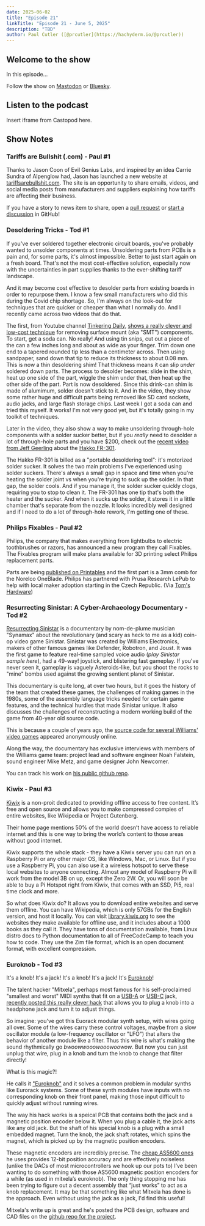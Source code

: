 ```yaml
---
date: 2025-06-02
title: "Episode 21"
linkTitle: "Episode 21 - June 5, 2025"
description: "TBD"
author: Paul Cutler ([@prcutler](https://hachyderm.io/@prcutler))
---
```


## Welcome to the show

In this episode...

Follow the show on [Mastodon](https://www.circuitpythonshow.com/@thebootloader/follow) or [Bluesky](https://bsky.app/profile/thebootloader.net).

## Listen to the podcast

Insert iframe from Castopod here.

## Show Notes

### Tariffs are Bullshit (.com) - Paul #1
Thanks to Jason Coon of Evil Genius Labs, and inspired by an idea Carrie Sundra of Alpenglow had, Jason has launched a new website at [tariffsarebullshit.com](https://tariffsarebullshit.com).  The site is an opportunity to share emails, videos, and social media posts from manufacturers and suppliers explaining how tariffs are affecting their business.

If you have a story to news item to share, open a [pull request](https://docs.github.com/en/pull-requests/collaborating-with-pull-requests/getting-started/about-collaborative-development-models) or [start a discussion](https://github.com/jasoncoon/tariffsarebullshit/discussions) in GitHub!


### Desoldering Tricks - Tod #1

If you've ever soldered together electronic circuit boards, you've probably wanted to *un*solder
components at times. Unsoldering parts from PCBs is a pain and, for some parts,
it's almost impossible. Better to just start again on a fresh board.
That's not the most cost-effective solution, especially now with the uncertainties in part
supplies thanks to the ever-shifting tariff landscape.

And it may become cost effective to desolder parts from existing boards in order to
repurpose them.  I know a few small manufacturers who did this during the Covid chip shortage.
So, I'm always on the look-out for techniques that are quicker or cheaper
than what I normally do.  And I recently came across two videos that do that.

The first, from Youtube channel [Tinkering Daily](https://www.youtube.com/@tinkeringdaily),
[shows a really clever and low-cost technique](https://www.youtube.com/watch?v=2E7y5i1DkGo)
for removing surface mount (aka "SMT") components.
To start, get a soda can. No really! And using tin snips, cut out a piece of the can
a few inches long and about as wide as your finger. Trim down one end to a
tapered rounded tip less than a centimeter across. Then using sandpaper,
sand down that tip to reduce its thickness to about 0.08 mm.
This is now a thin desoldering shim!
That thickness means it can slip *under* soldered down parts.
The process to desolder becomes: slide in the shim, heat up one side of the part,
wiggle the shim under that, then heat up the other side of the part.
Part is now desoldered.
Since this drink-can shim is made of alumimum, solder doesn't stick to it. And in the video,
they show some rather huge and difficult parts being removed like SD card sockets,
audio jacks, and large flash storage chips.  Last week I got a soda can and tried
this myself.  It works! I'm not very good yet, but it's totally going in my toolkit of techniques.

Later in the video, they also show a way to make unsoldering through-hole components
with a solder sucker better, but if you *really* need to desolder a lot of through-hole parts
and you have $200, check out the [recent video from Jeff Geerling](https://www.youtube.com/watch?v=PRW5WBmOCBQ) about the [Hakko FR-301](https://amzn.to/3Sk25aF).

The Hakko FR-301 is billed as a "portable desoldering tool": it's motorized solder sucker.
It solves the two main problems I've experienced using solder suckers.
There's always a small gap in space and time when you're heating the solder joint vs
when you're trying to suck up the solder. In that gap, the solder cools.  And if you manage
it, the solder sucker quickly clogs, requiring you to stop to clean it. The FR-301
has one tip that's both the heater and the sucker. And when it sucks up the solder, it
stores it in a little chamber that's separate from the nozzle. It looks incredibly well designed
and if I need to do a lot of through-hole rework, I'm getting one of these.


### Philips Fixables - Paul #2
Philips, the company that makes everything from lightbulbs to electric toothbrushes or razors, has announced a new program they call Fixables. The Fixables program will make plans available for 3D printing select Philips replacement parts.

Parts are being [published on Printables](https://www.printables.com/@Philips) and the first part is a 3mm comb for the Norelco OneBlade. Philips has partnered with Prusa Research LePub to help with local maker adoption starting in the Czech Republic.  (Via [Tom's Hardware](https://www.tomshardware.com/3d-printing/philips-debuts-3d-printable-components-to-repair-products))

### Resurrecting Sinistar: A Cyber-Archaeology Documentary - Tod #2
[Resurrecting Sinistar](https://www.youtube.com/watch?v=lCuoUSDBVac) is a documentary
by nom-de-plume musician "Synamax" about the revolutionary (and scary as heck to me as a kid)
coin-op video game Sinistar.  Sinistar was created by Williams Electronics,
makers of other famous games like Defender, Robotron, and Joust.  It was the first
game to feature real-time sampled voice audio (*play Sinistar sample here*),
had a 49-way! joystick, and blistering fast gameplay. If you've never seen it,
gameplay is vaguely Asteroids-like, but you shoot the rocks to "mine" bombs used
against the growing sentient planet of Sinistar.

This documentary is quite long, at over two hours, but it goes the history
of the team that created these games, the challenges of making games in the 1980s,
some of the assembly language tricks needed for certain game features,
and the technical hurdles that made Sinistar unique.  It also discusses the
challenges of reconstructing a modern working build of the game from 40-year old source code.

This is because a couple of years ago, the [source code for several Williams' video
games](https://arcadeheroes.com/2021/04/14/source-code-for-several-williams-midway-arcade-titles-pop-up-online/) appeared anonymously online.

Along the way, the documentary has exclusive interviews with members of the Williams
game team: project lead and software engineer Noah Falstein, sound engineer Mike Metz,
and game designer John Newcomer.

You can track his work on [his public github repo](https://github.com/synamaxmusic/sinistar).

### Kiwix - Paul #3
[Kiwix](https://kiwix.org/en/) is a non-proit dedicated to providing offline access to free content.  It’s free and open source and allows you to make compressed compies of entire websites, like Wikipedia or Project Gutenberg.

Their home page mentions 50% of the world doesn’t have access to reliable internet and this is one way to bring the world’s content to those areas without good internet.

Kiwix supports the whole stack - they have a Kiwix server you can run on a Raspberry Pi or any other major OS, like Windows, Mac, or Linux.  But if you use a Raspberry Pi, you can also use it a wireless hotspot to serve these local websites to anyone connecting.  Almost any model of Raspberry Pi will work from the model 3B on up, except the Zero 2W.  Or, you will soon be able to buy a Pi Hotspot right from Kiwix, that comes with an SSD, Pi5, real time clock and more.

So what does Kiwix do?  It allows you to download entire websites and serve them offline.  You can have Wikipedia, which is only 57GBs for the English version, and host it locally.  You can visit [library.kiwix.org](https://library.kiwix.org/#lang=eng)  to see the websites they make available for offline use, and it includes about a 1000 books as they call it.  They have tons of documentation available, from Linux distro docs to Python documentation to all of FreeCodeCamp to teach you how to code.  They use the Zim file format, which is an open document format, with excellent compression.


### Euroknob - Tod #3
It's a knob! It's a jack! It's a knob! It's a jack!
It's [Euroknob](https://www.youtube.com/watch?v=dLw2QQdOLaM)!

The talent hacker "Mitxela", perhaps most famous for his
self-proclaimed "smallest and worst" MIDI synths that fit on a
[USB-A](https://mitxela.com/projects/silly_synth) or
[USB-C](https://mitxela.com/projects/smsc) jack,
[recently posted this really clever hack](https://mitxela.com/projects/euroknob)
that allows you to plug a knob into a headphone jack and turn it to adjust things.

So imagine: you've got this Euorack modular synth setup, with wires going all over.
Some of the wires carry these control voltages, maybe from a slow oscillator module
(a low-frequency oscillator or "LFO") that alters the behavior of another module
like a filter. Thus this wire is what's making the sound rhythmically go
*bwoowwooowooowoowow*. But now you can just unplug that wire, plug in a knob and turn
the knob to change that filter directly!

What is this magic?!

He calls it ["Euroknob"](https://mitxela.com/projects/euroknob) and it solves
a common problem in modular synths like Eurorack systems.
Some of these synth modules have inputs with no corresponding knob on their front panel,
making those input difficult to quickly adjust without running wires.

The way his hack works is a speical PCB that contains both the jack and a magnetic
position encoder below it. When you plug a cable it, the jack acts like any old jack.
But the shaft of his special knob is a plug with a small embedded magnet. Turn the knob,
the jack shaft rotates, which spins the magnet, which is picked up by the magnetic
position encoders.

These magnetic encoders are incredibly precise. The [cheap AS5600 ones](https://amzn.to/4mB1dwf)
he uses provides 12-bit position accuracy and are effectively noiseless (unlike the DACs of
most microcontrollers we hook up our pots to)  I’ve been wanting to do something with
those AS5600 magnetic position encoders for a while (as used in mitxela’s euroknob).
The only thing stopping me has been trying to figure out a decent assembly
that “just works” to act as a knob replacement. It may be that something like
what Mitxela has done is the approach.  Even without using the jack as a jack,
I'd find this useful!

Mitxela's write up is great and he's posted the PCB design, software and CAD files
on the [github repo for the project](https://github.com/mitxela/euroknob).
